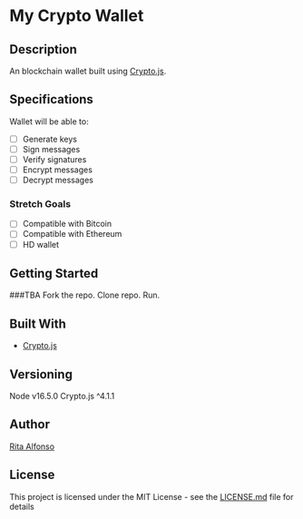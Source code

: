 # My Crypto Wallet

## Description
An blockchain wallet built using [Crypto.js](https://cryptojs.gitbook.io/docs/).

## Specifications
Wallet will be able to: 
- [ ] Generate keys
- [ ] Sign messages
- [ ] Verify signatures
- [ ] Encrypt messages
- [ ] Decrypt messages

### Stretch Goals
- [ ] Compatible with Bitcoin
- [ ] Compatible with Ethereum
- [ ] HD wallet

## Getting Started
###TBA
Fork the repo.
Clone repo.
Run.

## Built With
* [Crypto.js](https://cryptojs.gitbook.io/docs/)

## Versioning
Node v16.5.0
Crypto.js ^4.1.1

## Author
[Rita Alfonso](https://github.com/alfonsotech)

## License
This project is licensed under the MIT License - see the [LICENSE.md](LICENSE.md) file for details

